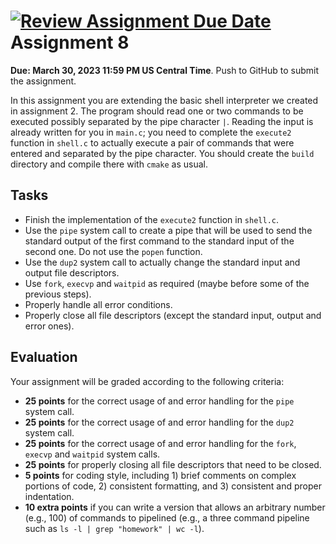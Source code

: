 [![Review Assignment Due Date](https://classroom.github.com/assets/deadline-readme-button-8d59dc4de5201274e310e4c54b9627a8934c3b88527886e3b421487c677d23eb.svg)](https://classroom.github.com/a/PoOCeebM)
Assignment 8
=============

**Due: March 30, 2023 11:59 PM US Central Time**. Push to GitHub to submit the assignment.

In this assignment you are extending the basic shell interpreter we created in assignment 2. The program should read one or two commands to be executed possibly separated by the pipe character `|`. 
Reading the input is already written for you in `main.c`; you need to complete the `execute2` function in `shell.c` to actually execute a pair of commands that were entered and separated by the pipe character. You should create the `build` directory and compile there with `cmake` as usual. 

## Tasks

* Finish the implementation of the `execute2` function in `shell.c`. 
* Use the `pipe` system call to create a pipe that will be used to send the standard output of the first command to the standard input of the second one. Do not use the `popen` function.
* Use the `dup2` system call to actually change the standard input and output file descriptors.
* Use `fork`, `execvp` and `waitpid` as required (maybe before some of the previous steps).
* Properly handle all error conditions. 
* Properly close all file descriptors (except the standard input, output and error ones).

## Evaluation

Your assignment will be graded according to the following criteria:

- **25 points** for the correct usage of and error handling for the `pipe` system call.
- **25 points** for the correct usage of and error handling for the `dup2` system call.
- **25 points** for the correct usage of and error handling for the `fork`, `execvp` and `waitpid` system calls.
- **25 points** for properly closing all file descriptors that need to be closed.
- **5 points** for coding style, including 1) brief comments on complex portions of code, 2) consistent formatting, and 3) consistent and proper indentation.
- **10 extra points** if you can write a version that allows an arbitrary number (e.g., 100) of commands to pipelined (e.g., a three command pipeline such as `ls -l | grep "homework" | wc -l`).
